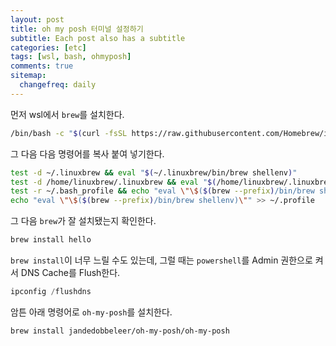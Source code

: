 ```yaml
---
layout: post
title: oh my posh 터미널 설정하기
subtitle: Each post also has a subtitle
categories: [etc]
tags: [wsl, bash, ohmyposh]
comments: true
sitemap:
  changefreq: daily
---
```


먼저 wsl에서 `brew`를 설치한다.

```bash
/bin/bash -c "$(curl -fsSL https://raw.githubusercontent.com/Homebrew/install/HEAD/install.sh)"
```

그 다음 다음 명령어를 복사 붙여 넣기한다.

```bash
test -d ~/.linuxbrew && eval "$(~/.linuxbrew/bin/brew shellenv)"
test -d /home/linuxbrew/.linuxbrew && eval "$(/home/linuxbrew/.linuxbrew/bin/brew shellenv)"
test -r ~/.bash_profile && echo "eval \"\$($(brew --prefix)/bin/brew shellenv)\"" >> ~/.bash_profile
echo "eval \"\$($(brew --prefix)/bin/brew shellenv)\"" >> ~/.profile
```

그 다음 `brew`가 잘 설치됐는지 확인한다.

```bash
brew install hello
```

`brew install`이 너무 느릴 수도 있는데, 그럴 때는 `powershell`를 Admin 권한으로 켜서 DNS Cache를 Flush한다.

```powershell
ipconfig /flushdns
```

암튼 아래 명령어로 `oh-my-posh`를 설치한다.

```bash
brew install jandedobbeleer/oh-my-posh/oh-my-posh
```